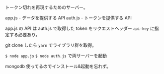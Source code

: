 トークン切れを再現するためのサーバー。

app.js - データを提供する API
auth.js - トークンを提供する API

app.js の API は auth.js で取得した token をリクエストヘッダー `api-key` に指定する必要あり。

git clone したら `yarn` でライブラリ群を取得。

`$ node app.js` `$ node auth.js` で両サーバーを起動

mongodb 使ってるのでインストール&起動を忘れず。


